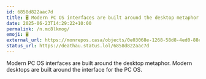 ```yaml
---
id: 6858d822aac7d
title: 🖥️ Modern PC OS interfaces are built around the desktop metaphor....
date: 2025-06-23T14:29:22+10:00
permalink: /n.mc8lkmog/
emoji: 🖥️
external_url: https://monrepos.casa/objects/0e03068e-1268-58d8-4ed0-88e836550450
status_url: https://deathau.status.lol/6858d822aac7d
---
```


Modern PC OS interfaces are built around the desktop metaphor.
Modern desktops are built around the interface for the PC OS.
